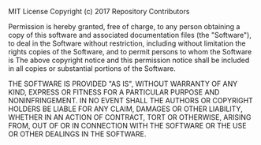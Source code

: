 MIT License
Copyright (c) 2017 Repository Contributors

Permission is hereby granted, free of charge, to any person obtaining a copy
of this software and associated documentation files (the "Software"), to deal
in the Software without restriction, including without limitation the rights
copies of the Software, and to permit persons to whom the Software is
The above copyright notice and this permission notice shall be included in all
copies or substantial portions of the Software.

THE SOFTWARE IS PROVIDED "AS IS", WITHOUT WARRANTY OF ANY KIND, EXPRESS OR
FITNESS FOR A PARTICULAR PURPOSE AND NONINFRINGEMENT. IN NO EVENT SHALL THE
AUTHORS OR COPYRIGHT HOLDERS BE LIABLE FOR ANY CLAIM, DAMAGES OR OTHER
LIABILITY, WHETHER IN AN ACTION OF CONTRACT, TORT OR OTHERWISE, ARISING FROM,
OUT OF OR IN CONNECTION WITH THE SOFTWARE OR THE USE OR OTHER DEALINGS IN THE
SOFTWARE.

